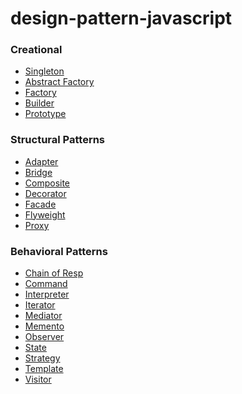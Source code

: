 # design-pattern-javascript

### Creational
* [Singleton](./src/singleton)
* [Abstract Factory](./src/abstract-factory)
* [Factory](./src/factory)
* [Builder](./src/builder)
* [Prototype](./src/prototype)

### Structural Patterns
* [Adapter]()
* [Bridge]()
* [Composite]()
* [Decorator]()
* [Facade]()
* [Flyweight]()
* [Proxy]()

### Behavioral Patterns
* [Chain of Resp]()
* [Command]()
* [Interpreter]()
* [Iterator]()
* [Mediator]()
* [Memento]()
* [Observer]()
* [State]()
* [Strategy]()
* [Template]()
* [Visitor]()